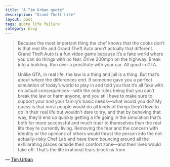 ```yaml
---
title: "A Tim Urban quote"
description: "Grand Theft Life"
layout: post
tags: quote life failure
category: blog
---
```


> Because the most important thing the chef knows that the cooks don’t is that real life and Grand Theft Auto aren’t actually that different. Grand Theft Auto is a fun video game because it’s a fake world where you can do things with no fear. Drive 200mph on the highway. Break into a building. Run over a prostitute with your car. All good in GTA.
>
> Unlike GTA, in real life, the law is a thing and jail is a thing. But that’s about where the differences end. If someone gave you a perfect simulation of today’s world to play in and told you that it’s all fake with no actual consequences—with the only rules being that you can’t break the law or harm anyone, and you still have to make sure to support your and your family’s basic needs—what would you do? My guess is that most people would do all kinds of things they’d love to do in their real life but wouldn’t dare to try, and that by behaving that way, they’d end up quickly getting a life going in the simulation that’s both far more successful and much truer to themselves than the real life they’re currently living. Removing the fear and the concern with identity or the opinions of others would thrust the person into the not-actually-risky Chef Lab and have them bouncing around all the exhilarating places outside their comfort zone—and their lives would take off. That’s the life irrational fears block us from.

&mdash; [Tim Urban](https://waitbutwhy.com/2015/11/the-cook-and-the-chef-musks-secret-sauce.html)
